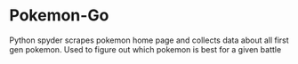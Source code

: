 # Pokemon-Go
Python spyder scrapes pokemon home page and collects data about all first gen pokemon. Used to figure out which pokemon is best for a given battle
